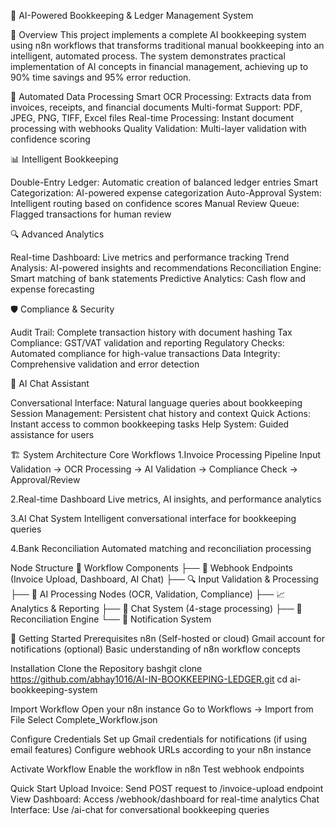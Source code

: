 🤖 AI-Powered Bookkeeping & Ledger Management System

🌟 Overview
This project implements a complete AI bookkeeping system using n8n workflows that transforms traditional manual bookkeeping into an intelligent, automated process. The system demonstrates practical implementation of AI concepts in financial management, achieving up to 90% time savings and 95% error reduction.

🔄 Automated Data Processing
Smart OCR Processing: Extracts data from invoices, receipts, and financial documents
Multi-format Support: PDF, JPEG, PNG, TIFF, Excel files
Real-time Processing: Instant document processing with webhooks
Quality Validation: Multi-layer validation with confidence scoring

📊 Intelligent Bookkeeping

Double-Entry Ledger: Automatic creation of balanced ledger entries
Smart Categorization: AI-powered expense categorization
Auto-Approval System: Intelligent routing based on confidence scores
Manual Review Queue: Flagged transactions for human review

🔍 Advanced Analytics

Real-time Dashboard: Live metrics and performance tracking
Trend Analysis: AI-powered insights and recommendations
Reconciliation Engine: Smart matching of bank statements
Predictive Analytics: Cash flow and expense forecasting

🛡️ Compliance & Security

Audit Trail: Complete transaction history with document hashing
Tax Compliance: GST/VAT validation and reporting
Regulatory Checks: Automated compliance for high-value transactions
Data Integrity: Comprehensive validation and error detection

💬 AI Chat Assistant

Conversational Interface: Natural language queries about bookkeeping
Session Management: Persistent chat history and context
Quick Actions: Instant access to common bookkeeping tasks
Help System: Guided assistance for users

🏗️ System Architecture
Core Workflows
1.Invoice Processing Pipeline
Input Validation → OCR Processing → AI Validation → Compliance Check → Approval/Review

2.Real-time Dashboard
Live metrics, AI insights, and performance analytics

3.AI Chat System
Intelligent conversational interface for bookkeeping queries

4.Bank Reconciliation
Automated matching and reconciliation processing


Node Structure
📁 Workflow Components
├── 🔗 Webhook Endpoints (Invoice Upload, Dashboard, AI Chat)
├── 🔍 Input Validation & Processing
├── 🤖 AI Processing Nodes (OCR, Validation, Compliance)
├── 📈 Analytics & Reporting
├── 💬 Chat System (4-stage processing)
├── 🔄 Reconciliation Engine
└── 📧 Notification System

🚀 Getting Started
Prerequisites
n8n (Self-hosted or cloud)
Gmail account for notifications (optional)
Basic understanding of n8n workflow concepts

Installation
Clone the Repository
bashgit clone https://github.com/abhay1016/AI-IN-BOOKKEEPING-LEDGER.git
cd ai-bookkeeping-system

Import Workflow
Open your n8n instance
Go to Workflows → Import from File
Select Complete_Workflow.json


Configure Credentials
Set up Gmail credentials for notifications (if using email features)
Configure webhook URLs according to your n8n instance


Activate Workflow
Enable the workflow in n8n
Test webhook endpoints

Quick Start
Upload Invoice: Send POST request to /invoice-upload endpoint
View Dashboard: Access /webhook/dashboard for real-time analytics
Chat Interface: Use /ai-chat for conversational bookkeeping queries
